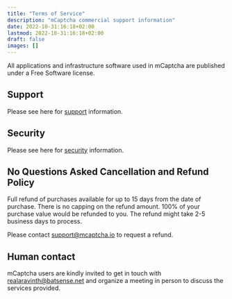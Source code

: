 ```yaml
---
title: "Terms of Service"
description: "mCaptcha commercial support information"
date: 2022-10-31:16:18+02:00
lastmod: 2022-10-31:16:18+02:00
draft: false
images: []
---
```


All applications and infrastructure software used in mCaptcha are
published under a Free Software license.

## Support

Please see here for [support](/support) information.

## Security

Please see here for [security](/security) information.

## No Questions Asked Cancellation and Refund Policy

Full refund of purchases available for up to 15 days from the date of
purchase. There is no capping on the refund amount. 100% of your
purchase value would be refunded to you. The refund might take 2-5
business days to process.

Please contact support@mcaptcha.io to request a refund.

## Human contact

mCaptcha users are kindly invited to get in touch with
realaravinth@batsense.net and organize a meeting in person to discuss
the services provided.
